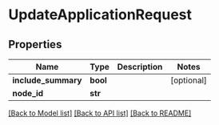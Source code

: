 # UpdateApplicationRequest

## Properties
Name | Type | Description | Notes
------------ | ------------- | ------------- | -------------
**include_summary** | **bool** |  | [optional] 
**node_id** | **str** |  | 

[[Back to Model list]](../README.md#documentation-for-models) [[Back to API list]](../README.md#documentation-for-api-endpoints) [[Back to README]](../README.md)


